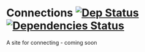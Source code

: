 # Connections [![Dep Status](https://david-dm.org/Gum-Joe/Connections.svg)](https://david-dm.org/Gum-Joe/Connections) [![Dependencies Status](https://travis-ci.org/Gum-Joe/Connections.svg?branch=master)](https://travis-ci.org/Gum-Joe/Connections)
A site for connecting - coming soon
